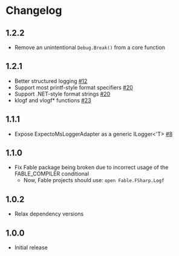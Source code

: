 # Changelog

## 1.2.2

* Remove an unintentional `Debug.Break()` from a core function

## 1.2.1

* Better structured logging [\#12](https://github.com/jwosty/FSharp.Logf/pull/12)
* Support most printf-style format specifiers [\#20](https://github.com/jwosty/FSharp.Logf/pull/20)
* Support .NET-style format strings [\#20](https://github.com/jwosty/FSharp.Logf/pull/20)
* klogf and vlogf* functions [\#23](https://github.com/jwosty/FSharp.Logf/pull/23)

## 1.1.1

* Expose ExpectoMsLoggerAdapter as a generic ILogger<'T> [\#8](https://github.com/jwosty/FSharp.Logf/pull/8)

## 1.1.0

* Fix Fable package being broken due to incorrect usage of the FABLE_COMPILER conditional
    * Now, Fable projects should use: `open Fable.FSharp.Logf`

## 1.0.2

* Relax dependency versions

## 1.0.0

* Initial release

##

